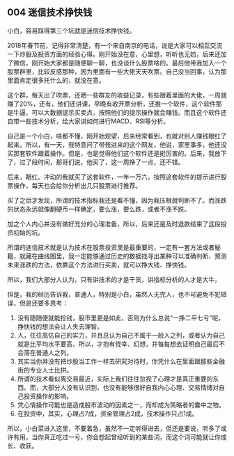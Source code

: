 ## 004 迷信技术挣快钱

小白，容易踩得第三个坑就是迷信技术挣快钱。

2018年春节前，记得非常清楚，有一个来自南京的电话，说是大家可以相互交流一下炒股及投资方面的经验心得。刚开始没在意，心里想，听听也无妨，后来还加了微信，刚开始大家都是随便聊一聊，也没谈什么股票啥的。最后他带我加入一个股票群里，比较反感那种，因为里面有一些大佬天天吹票。自己没当回事，认为那里面肯定很多托什么的，就没在意。

这个群，每天出了吹票，还晒一些群友的收益记录，有些跟着里面的大佬，一周就赚了20%，还有，他们还讲课，早晚有收开票分析，还推一个软件，这个软件那是牛逼，可以大数据提示买卖点，按照他们的提示操作就会赚钱。而且这个软件还自带一些技术分析，给大家讲如何进行MACD、RSI等分析。

自己是一个小白，啥都不懂，刚开始观望，后来经常看到，也就对别人赚钱眼红了起来。所以，有一天，我特意问了带我进来的这个网友，他说，家里事多，他还没买那套软件跟着操作。但是，也是觉得他们这个软件还是挺厉害的。后来，我放下了，过了段时间，那哥们说，他买了，这一周挣了一点，还不错。

后来，眼红、冲动的我就买了这套软件，一年一万六，按照这套软件的提示进行股票操作，每天也会给你分析出几只股票进行推荐。

买了之后才发现，所谓的技术指标我还是看不懂，因为我压根就判断不了。而涨跌的状态永远就像翻硬币一样确定，要么涨，要么跌，或者不涨不跌。

加之个人内心并没有做好充分的心理准备，所以，后来还是及时退款结束了这段投资初始的坑。



所谓的迷信技术就是认为技术在股票投资里是最重要的，一定有一套方法或者秘籍，就藏在曲线图里，我一定能够通过历史的数据找寻出某种可以准确判断、预测未来涨跌的方法，依靠这个方法进行买卖，就可以挣大钱、挣快钱。

所以，我们大部分人认为，只有讲技术的才是干货，讲指标分析的人才是大牛。



但是，我的经历告诉我，普通人，特别是小白，虽然人无完人，也不可避免不犯错误，但是还要多思考：

1. 没有随随便就能捡钱，股市里更是如此，否则为什么总说“一挣二平七亏”呢，挣快钱的想法会让人失去理智。
2. 人，往往高估自己的实力，并且总认为自己不属于一般人之列，或者认为自己就是比平均水平要高，所以，才抱有侥幸、幻想，并每每想去证明自己最后不会落在普通人之列。
3. 其实当你并没有把炒股当工作一样去研究对待时，你凭什么在里面跟那些金融街的专业人士比拼。
4. 所谓的技术看似离交易最近，实际上我们往往忽视了心理才是真正重要的东西。而，大部分人没有认识到，也没有能够很好自我内心心理、交易情绪对自己投资操作的影响。
5. 凭心情操作可能也是造成股市波动的因素之一，而却成为策略者的囊中之物。
6. 在投资中，其实，心理占7成，资金管理占2成，技术操作只占1成。

所以，小白菜进入这里，不要着急，虽然不一定听得进去，但还是要说，听多了或许有用，当你真正吃过一亏，你会想起曾经听到的某些词，而这个词可能就让你成长、收获。